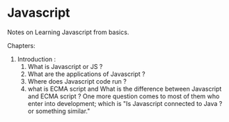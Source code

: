 # Javascript
Notes on Learning Javascript from basics.

Chapters: 

1. Introduction : 
    1. What is Javascript or JS ?
    2. What are the applications of Javascript ?
    3. Where does Javascript code run ?
    4. what is ECMA script and What is the difference between Javascript and ECMA script ?
    One more question comes to most of them who enter into development; which is "Is Javascript connected to Java ? or something similar."
